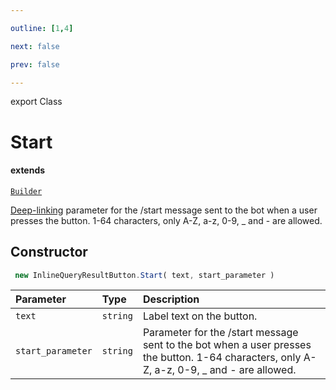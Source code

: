 ```yaml
---

outline: [1,4]

next: false

prev: false

---
```


export Class
# Start
#### extends
 [`Builder`](../../../classes/Builder.md)

[Deep-linking](https://core.telegram.org/bots/features#deep-linking) parameter for the /start message sent to the bot when a user presses the button. 1-64 characters, only A-Z, a-z, 0-9, _ and - are allowed.

## Constructor
```ts
 new InlineQueryResultButton.Start( text, start_parameter )
 ```
| Parameter | Type | Description |
| :--- | :--- | :--- |
| `text` | `string` | Label text on the button. |
| `start_parameter` | `string` | Parameter for the /start message sent to the bot when a user presses the button. 1-64 characters, only A-Z, a-z, 0-9, _ and - are allowed. |
